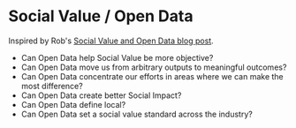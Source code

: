 # Social Value / Open Data


Inspired by Rob's [Social Value and Open Data blog post](https://chyconsultancy.wordpress.com/2019/02/01/how-open-data-helps-social-value-can-social-value-be-objective/).

* Can Open Data help Social Value be more objective?
* Can Open Data move us from arbitrary outputs to meaningful outcomes?
* Can Open Data concentrate our efforts in areas where we can make the most difference?
* Can Open Data create better Social Impact?
* Can Open Data define local?
* Can Open Data set a social value standard across the industry?

